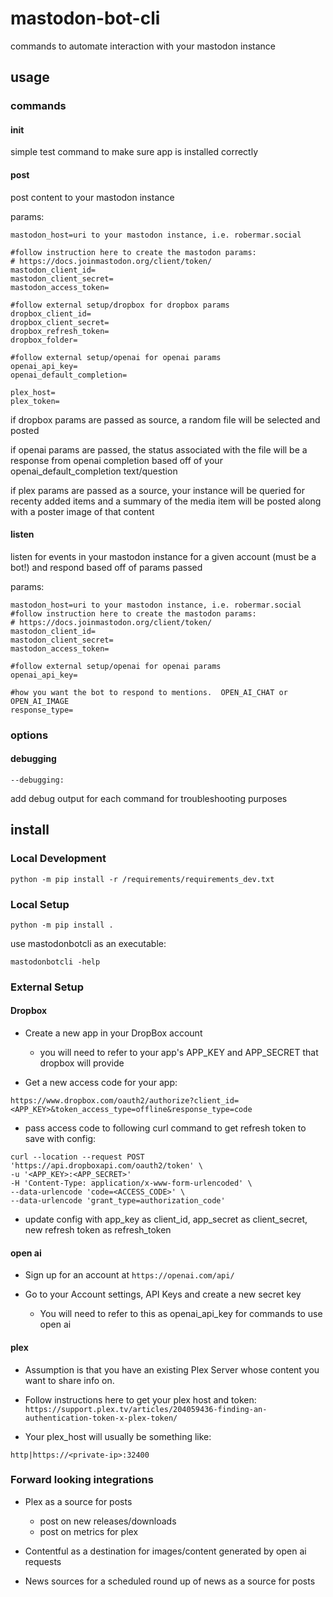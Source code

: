 # mastodon-bot-cli

commands to automate interaction with your mastodon instance

## usage

### commands

#### init

simple test command to make sure app is installed correctly

#### post

post content to your mastodon instance

params:

```shell
mastodon_host=uri to your mastodon instance, i.e. robermar.social

#follow instruction here to create the mastodon params:
# https://docs.joinmastodon.org/client/token/
mastodon_client_id=
mastodon_client_secret=
mastodon_access_token= 

#follow external setup/dropbox for dropbox params
dropbox_client_id=
dropbox_client_secret=
dropbox_refresh_token=
dropbox_folder=

#follow external setup/openai for openai params
openai_api_key=
openai_default_completion=

plex_host=
plex_token=
```

if dropbox params are passed as source, a random file will be selected and posted

if openai params are passed, the status associated with the file will be a response from openai completion based off of your openai_default_completion text/question

if plex params are passed as a source, your instance will be queried for recenty added items and a summary of the media item will be posted along with a poster image of that content


#### listen

listen for events in your mastodon instance for a given account (must be a bot!) and respond based off of params passed

params:

```shell
mastodon_host=uri to your mastodon instance, i.e. robermar.social
#follow instruction here to create the mastodon params:
# https://docs.joinmastodon.org/client/token/
mastodon_client_id=
mastodon_client_secret=
mastodon_access_token= 

#follow external setup/openai for openai params
openai_api_key=

#how you want the bot to respond to mentions.  OPEN_AI_CHAT or OPEN_AI_IMAGE
response_type=
```

### options

#### debugging

```shell
--debugging: 
```

add debug output for each command for troubleshooting purposes

## install

### Local Development

```shell
python -m pip install -r /requirements/requirements_dev.txt
```

### Local Setup

```shell
python -m pip install .
```

use mastodonbotcli as an executable:

```shell
mastodonbotcli -help
```

### External Setup

#### Dropbox

- Create a new app in your DropBox account
  - you will need to refer to your app's APP_KEY and APP_SECRET that dropbox will provide

- Get a new access code for your app:

```shell
https://www.dropbox.com/oauth2/authorize?client_id=<APP_KEY>&token_access_type=offline&response_type=code
```

- pass access code to following curl command to get refresh token to save with config:

```shell
curl --location --request POST 'https://api.dropboxapi.com/oauth2/token' \
-u '<APP_KEY>:<APP_SECRET>'
-H 'Content-Type: application/x-www-form-urlencoded' \
--data-urlencode 'code=<ACCESS_CODE>' \
--data-urlencode 'grant_type=authorization_code'
```

- update config with app_key as client_id, app_secret as client_secret, new refresh token as refresh_token

#### open ai

- Sign up for an account at `https://openai.com/api/`

- Go to your Account settings, API Keys and create a new secret key
  - You will need to refer to this as openai_api_key for commands to use open ai

#### plex

- Assumption is that you have an existing Plex Server whose content you want to share info on.

- Follow instructions here to get your plex host and token: `https://support.plex.tv/articles/204059436-finding-an-authentication-token-x-plex-token/`

- Your plex_host will usually be something like:

```text
http|https://<private-ip>:32400
```

### Forward looking integrations

- Plex as a source for posts
  - post on new releases/downloads
  - post on metrics for plex

- Contentful as a destination for images/content generated by open ai requests

- News sources for a scheduled round up of news as a source for posts

